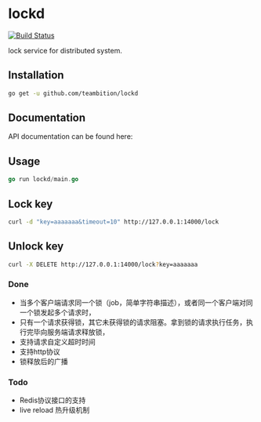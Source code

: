 # lockd
[![Build Status](https://travis-ci.org/teambition/lockd.svg?branch=master)](https://travis-ci.org/teambition/lockd)

lock service for distributed system.

## Installation

```sh
go get -u github.com/teambition/lockd
```

## Documentation

API documentation can be found here:
## Usage

```go
go run lockd/main.go 
```

## Lock key

```sh
curl -d "key=aaaaaaa&timeout=10" http://127.0.0.1:14000/lock 
```


## Unlock key
```sh
curl -X DELETE http://127.0.0.1:14000/lock?key=aaaaaaa
```


### Done
 - 当多个客户端请求同一个锁（job，简单字符串描述），或者同一个客户端对同一个锁发起多个请求时，
 - 只有一个请求获得锁，其它未获得锁的请求阻塞。拿到锁的请求执行任务，执行完毕向服务端请求释放锁，
 - 支持请求自定义超时时间
 - 支持http协议
 - 锁释放后的广播
 
### Todo
 - Redis协议接口的支持
 - live reload 热升级机制
